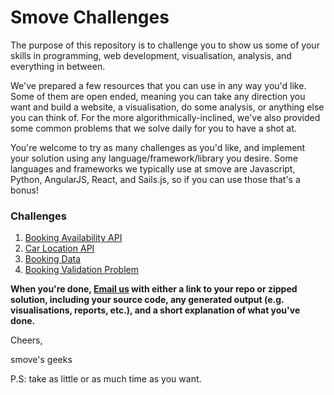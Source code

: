 # Smove Challenges

The purpose of this repository is to challenge you to show us some of your skills in programming, web development, visualisation, analysis, and everything in between.

We've prepared a few resources that you can use in any way you'd like. Some of them are open ended, meaning you can take any direction you want and build a website, a visualisation, do some analysis, or anything else you can think of. For the more algorithmically-inclined, we've also provided some common problems that we solve daily for you to have a shot at.

You're welcome to try as many challenges as you'd like, and implement your solution using any language/framework/library you desire. Some languages and frameworks we typically use at smove are Javascript, Python, AngularJS, React, and Sails.js, so if you can use those that's a bonus!

### Challenges
1. [Booking Availability API](challenges/availability.md)
2. [Car Location API](challenges/location.md)
3. [Booking Data](challenges/bookingdata.md)
4. [Booking Validation Problem](challenges/bookingvalidation.md)

**When you're done, [Email us](mailto:hr@smove.sg) with either a link to your repo or zipped solution, including your source code, any generated output (e.g. visualisations, reports, etc.), and a short explanation of what you've done.**

Cheers,

smove's geeks

P.S: take as little or as much time as you want.